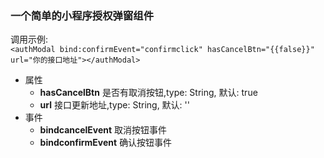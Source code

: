 ### 一个简单的小程序授权弹窗组件  
调用示例:  
`<authModal bind:confirmEvent="confirmclick" hasCancelBtn="{{false}}" url="你的接口地址"></authModal>`  

+ 属性   
  + **hasCancelBtn** 是否有取消按钮,type: String, 默认: true
  + **url** 接口更新地址,type: String, 默认: ''
+ 事件   
  + **bindcancelEvent** 取消按钮事件
  + **bindconfirmEvent** 确认按钮事件